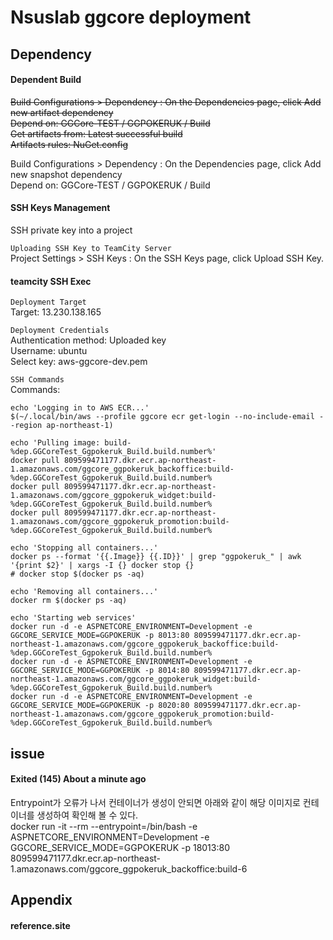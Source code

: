 # Nsuslab ggcore deployment

## Dependency

#### Dependent Build
~~Build Configurations > Dependency :  On the Dependencies page, click Add new artifact dependency  
Depend on: GGCore-TEST / GGPOKERUK / Build  
Get artifacts from: Latest successful build  
Artifacts rules: NuGet.config~~

Build Configurations > Dependency :  On the Dependencies page, click Add new snapshot dependency  
Depend on: GGCore-TEST / GGPOKERUK / Build  

#### SSH Keys Management
SSH private key into a project  

`Uploading SSH Key to TeamCity Server`  
Project Settings > SSH Keys : On the SSH Keys page, click Upload SSH Key.  

#### teamcity SSH Exec
`Deployment Target`  
Target: 13.230.138.165  

`Deployment Credentials`  
Authentication method: Uploaded key  
Username: ubuntu  
Select key: aws-ggcore-dev.pem  

`SSH Commands`  
Commands:  
```
echo 'Logging in to AWS ECR...'
$(~/.local/bin/aws --profile ggcore ecr get-login --no-include-email --region ap-northeast-1)

echo 'Pulling image: build-%dep.GGCoreTest_Ggpokeruk_Build.build.number%'
docker pull 809599471177.dkr.ecr.ap-northeast-1.amazonaws.com/ggcore_ggpokeruk_backoffice:build-%dep.GGCoreTest_Ggpokeruk_Build.build.number%
docker pull 809599471177.dkr.ecr.ap-northeast-1.amazonaws.com/ggcore_ggpokeruk_widget:build-%dep.GGCoreTest_Ggpokeruk_Build.build.number%
docker pull 809599471177.dkr.ecr.ap-northeast-1.amazonaws.com/ggcore_ggpokeruk_promotion:build-%dep.GGCoreTest_Ggpokeruk_Build.build.number%

echo 'Stopping all containers...'
docker ps --format '{{.Image}} {{.ID}}' | grep "ggpokeruk_" | awk '{print $2}' | xargs -I {} docker stop {}
# docker stop $(docker ps -aq)

echo 'Removing all containers...'
docker rm $(docker ps -aq)

echo 'Starting web services'
docker run -d -e ASPNETCORE_ENVIRONMENT=Development -e GGCORE_SERVICE_MODE=GGPOKERUK -p 8013:80 809599471177.dkr.ecr.ap-northeast-1.amazonaws.com/ggcore_ggpokeruk_backoffice:build-%dep.GGCoreTest_Ggpokeruk_Build.build.number%
docker run -d -e ASPNETCORE_ENVIRONMENT=Development -e GGCORE_SERVICE_MODE=GGPOKERUK -p 8014:80 809599471177.dkr.ecr.ap-northeast-1.amazonaws.com/ggcore_ggpokeruk_widget:build-%dep.GGCoreTest_Ggpokeruk_Build.build.number%
docker run -d -e ASPNETCORE_ENVIRONMENT=Development -e GGCORE_SERVICE_MODE=GGPOKERUK -p 8020:80 809599471177.dkr.ecr.ap-northeast-1.amazonaws.com/ggcore_ggpokeruk_promotion:build-%dep.GGCoreTest_Ggpokeruk_Build.build.number%
```

## issue

#### Exited (145) About a minute ago
Entrypoint가 오류가 나서 컨테이너가 생성이 안되면 아래와 같이 해당 이미지로 컨테이너를 생성하여 확인해 볼 수 있다.  
docker run -it --rm --entrypoint=/bin/bash -e ASPNETCORE_ENVIRONMENT=Development -e GGCORE_SERVICE_MODE=GGPOKERUK -p 18013:80 809599471177.dkr.ecr.ap-northeast-1.amazonaws.com/ggcore_ggpokeruk_backoffice:build-6  


## Appendix

#### reference.site
